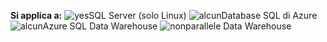 <Token>**Si applica a:** ![yes](media/yes.png)SQL Server (solo Linux) ![alcun](media/no.png)Database SQL di Azure ![alcun](media/no.png)Azure SQL Data Warehouse ![non](media/no.png)parallele Data Warehouse </Token>